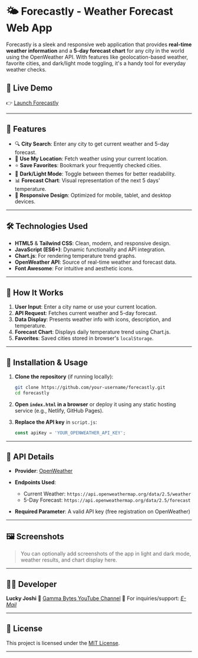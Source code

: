 # 🌤 Forecastly - Weather Forecast Web App

Forecastly is a sleek and responsive web application that provides **real-time weather information** and a **5-day forecast chart** for any city in the world using the OpenWeather API. With features like geolocation-based weather, favorite cities, and dark/light mode toggling, it's a handy tool for everyday weather checks.

## 🚀 Live Demo

👉 [Launch Forecastly](https://forecastlybylucky.netlify.app/)

---

## 🧩 Features

* 🔍 **City Search**: Enter any city to get current weather and 5-day forecast.
* 📍 **Use My Location**: Fetch weather using your current location.
* ⭐ **Save Favorites**: Bookmark your frequently checked cities.
* 🌙 **Dark/Light Mode**: Toggle between themes for better readability.
* 📊 **Forecast Chart**: Visual representation of the next 5 days' temperature.
* 📱 **Responsive Design**: Optimized for mobile, tablet, and desktop devices.

---

## 🛠️ Technologies Used

* **HTML5** & **Tailwind CSS**: Clean, modern, and responsive design.
* **JavaScript (ES6+)**: Dynamic functionality and API integration.
* **Chart.js**: For rendering temperature trend graphs.
* **OpenWeather API**: Source of real-time weather and forecast data.
* **Font Awesome**: For intuitive and aesthetic icons.

---

## 🧪 How It Works

1. **User Input**: Enter a city name or use your current location.
2. **API Request**: Fetches current weather and 5-day forecast.
3. **Data Display**: Presents weather info with icons, description, and temperature.
4. **Forecast Chart**: Displays daily temperature trend using Chart.js.
5. **Favorites**: Saved cities stored in browser's `localStorage`.

---

## 🔧 Installation & Usage

1. **Clone the repository** (if running locally):

   ```bash
   git clone https://github.com/your-username/forecastly.git
   cd forecastly
   ```

2. **Open `index.html` in a browser** or deploy it using any static hosting service (e.g., Netlify, GitHub Pages).

3. **Replace the API key** in `script.js`:

   ```javascript
   const apiKey = 'YOUR_OPENWEATHER_API_KEY';
   ```

---

## 📡 API Details

* **Provider**: [OpenWeather](https://openweathermap.org/)
* **Endpoints Used**:

  * Current Weather: `https://api.openweathermap.org/data/2.5/weather`
  * 5-Day Forecast: `https://api.openweathermap.org/data/2.5/forecast`
* **Required Parameter**: A valid API key (free registration on OpenWeather)

---

## 🖼️ Screenshots

> You can optionally add screenshots of the app in light and dark mode, weather results, and chart display here.

---

## 🧑‍💻 Developer

**Lucky Joshi**
🔗 [Gamma Bytes YouTube Channel](https://youtube.com/@gammabytesofficial?feature=shared)
📧 For inquiries/support: *[E-Mail](mailto:luckyjoshi524@gmail.com)*

---

## 📃 License

This project is licensed under the [MIT License](LICENSE).

---


